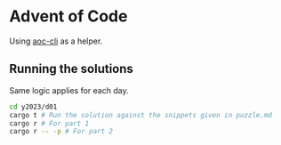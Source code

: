 # Advent of Code

Using [aoc-cli](https://github.com/scarvalhojr/aoc-cli) as a helper.

## Running the solutions

Same logic applies for each day.

```bash
cd y2023/d01
cargo t # Run the solution against the snippets given in puzzle.md
cargo r # For part 1
cargo r -- -p # For part 2
```
